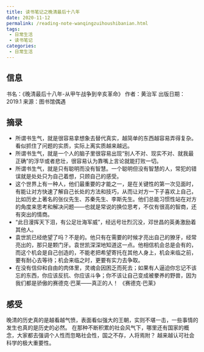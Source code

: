 ```yaml
---
title: 读书笔记之晚清最后十八年
date: 2020-11-12
permalink: /reading-note-wanqingzuihoushibanian.html
tags:
 - 日常生活
 - 读书笔记
categories:
 - 日常生活
---
```




## 信息

书名：《晚清最后十八年-从甲午战争到辛亥革命》 作者：黄治军 出版日期：2019.1 来源：图书馆偶遇

## 摘录

  * 所谓书生气，就是很容易拿想象去替代真实，越简单的东西越容易弄得复杂。看似抓住了问题的实质，实际上离实质越来越远。
  * 所谓书生气，就是一个人的脑子里很容易出现“别人不对、现实不对、就我最正确”的浮华或者悲壮，很容易认为靠嘴上言论就能打败一切。
  * 所谓书生气，就是只有聪明而没有智慧。一个聪明但没有智慧的人，常犯的错误就是处处只为自己着想，只顾自己的感受。
  * 这个世界上有一种人，他们最重要的才能之一，是在关键性的第一次见面时，有能让对方快速了解自己长处的方法和技巧，从而让对方一下子喜欢上自己，比如历史上著名的张仪先生、苏秦先生、李斯先生。他们总能习惯性站在对方的角度来思考和解决问题——也就是常说的换位思考，不仅有很高的智商，还有突出的情商。
  * “此日漫挥天下泪，有公足壮海军威”，经远号壮烈沉没，邓世昌的英勇激励着其他人。
  * 袁世凯已经绝望了吗？不是的。他只有在需要的时候才亮出自己的獠牙，经常亮出的，那只是颗门牙。袁世凯深深地知道这一点。他相信机会总是会有的，而这个机会是自己创造的，不能老把希望寄托在其他人身上，机会来临之前，要有耐心去等待；机会来临之时，更要有实力去争取。
  * 在没有信仰和自由的肉体里，灵魂会因困乏而死去；如果有人逼迫你忘记不该忘的东西，你应该反抗、你应该斗争；你不该让自己变成被豢养的野兽，因为我们都是骄傲的赛德克·巴莱——真正的人！ 《赛德克·巴莱》

## 感受

晚清的历史真的是越看越气愤，表面看似强大的王朝，实则不堪一击，一些事情的发生也真的是历史的必然。
在那种不断积累的社会风气下，哪里还有国家的概念，大家都去强调个人性而忽略社会性，国之不存，人将焉附？ 越来越认可社会科学的极大重要性。

